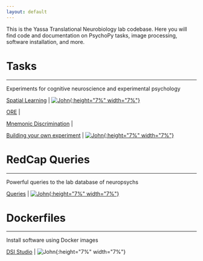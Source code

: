 ```yaml
---
layout: default
---
```


This is the Yassa Translational Neurobiology lab codebase. Here you will find code and documentation on PsychoPy tasks, image processing, software installation, and more.


# Tasks

* * *

Experiments for cognitive neuroscience and experimental psychology

[Spatial Learning]()  |  [![John](https://avatars2.githubusercontent.com/u/12417002?s=400&v=4){:height="7%" width="7%"}](github.com/fourbolt)

[ORE]()  |  

[Mnemonic Discrimination]()  | 

[Building your own experiment]() | [![John](https://avatars2.githubusercontent.com/u/12417002?s=400&v=4){:height="7%" width="7%"}](github.com/fourbolt)

# RedCap Queries

* * *

Powerful queries to the lab database of neuropsychs

[Queries](https://github.com/yassalab/RedCapQueries)  |  [![John](https://avatars2.githubusercontent.com/u/12417002?s=400&v=4){:height="7%" width="7%"}](github.com/fourbolt)

# Dockerfiles

***

Install software using Docker images

[DSI Studio](https://github.com/yassalab/docker_dsi_studio)  |  ![John](https://avatars2.githubusercontent.com/u/12417002?s=400&v=4){:height="7%" width="7%"}
